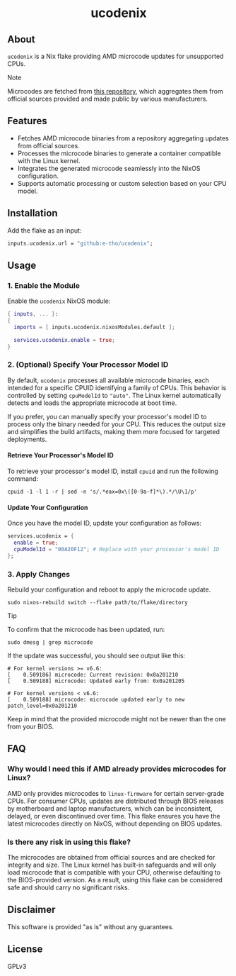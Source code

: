 <div align="center">
  <h1>ucodenix</h1>
</div>

## About

`ucodenix` is a Nix flake providing AMD microcode updates for unsupported CPUs.

> [!NOTE]
> Microcodes are fetched from [this repository](https://github.com/platomav/CPUMicrocodes), which aggregates them from official sources provided and made public by various manufacturers.

## Features

- Fetches AMD microcode binaries from a repository aggregating updates from official sources.
- Processes the microcode binaries to generate a container compatible with the Linux kernel.
- Integrates the generated microcode seamlessly into the NixOS configuration.
- Supports automatic processing or custom selection based on your CPU model.

## Installation

Add the flake as an input:

```nix
inputs.ucodenix.url = "github:e-tho/ucodenix";
```

## Usage

### 1. Enable the Module

Enable the `ucodenix` NixOS module:

```nix
{ inputs, ... }:
{
  imports = [ inputs.ucodenix.nixosModules.default ];

  services.ucodenix.enable = true;
}
```

### 2. (Optional) Specify Your Processor Model ID

By default, `ucodenix` processes all available microcode binaries, each intended for a specific CPUID identifying a family of CPUs. This behavior is controlled by setting `cpuModelId` to `"auto"`. The Linux kernel automatically detects and loads the appropriate microcode at boot time.

If you prefer, you can manually specify your processor's model ID to process only the binary needed for your CPU. This reduces the output size and simplifies the build artifacts, making them more focused for targeted deployments.

#### Retrieve Your Processor's Model ID

To retrieve your processor's model ID, install `cpuid` and run the following command:

```shell
cpuid -1 -l 1 -r | sed -n 's/.*eax=0x\([0-9a-f]*\).*/\U\1/p'
```

#### Update Your Configuration

Once you have the model ID, update your configuration as follows:

```nix
services.ucodenix = {
  enable = true;
  cpuModelId = "00A20F12"; # Replace with your processor's model ID
};
```

### 3. Apply Changes

Rebuild your configuration and reboot to apply the microcode update.

```shell
sudo nixos-rebuild switch --flake path/to/flake/directory
```

> [!TIP]
>
> To confirm that the microcode has been updated, run:
>
> ```shell
> sudo dmesg | grep microcode
> ```
>
> If the update was successful, you should see output like this:
>
> ```shell
> # For kernel versions >= v6.6:
> [    0.509186] microcode: Current revision: 0x0a201210
> [    0.509188] microcode: Updated early from: 0x0a201205
>
> # For kernel versions < v6.6:
> [    0.509188] microcode: microcode updated early to new patch_level=0x0a201210
> ```
>
> Keep in mind that the provided microcode might not be newer than the one from your BIOS.

## FAQ

### Why would I need this if AMD already provides microcodes for Linux?

AMD only provides microcodes to `linux-firmware` for certain server-grade CPUs. For consumer CPUs, updates are distributed through BIOS releases by motherboard and laptop manufacturers, which can be inconsistent, delayed, or even discontinued over time. This flake ensures you have the latest microcodes directly on NixOS, without depending on BIOS updates.

### Is there any risk in using this flake?

The microcodes are obtained from official sources and are checked for integrity and size. The Linux kernel has built-in safeguards and will only load microcode that is compatible with your CPU, otherwise defaulting to the BIOS-provided version. As a result, using this flake can be considered safe and should carry no significant risks.

## Disclaimer

This software is provided "as is" without any guarantees.

## License

GPLv3
